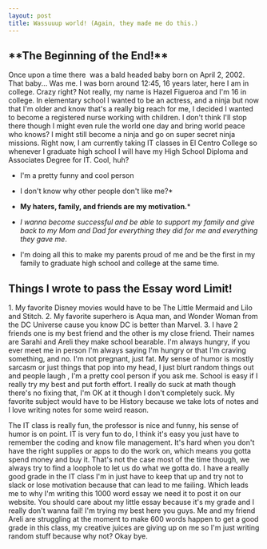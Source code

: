 ```yaml
---
layout: post
title: Wassuuup world! (Again, they made me do this.)
---
```


<h2>**The Beginning of the End!**</h2>
Once upon a time there  was a bald headed baby born on April 2, 2002. That baby... Was me. I was born around 12:45, 16 years later, here I am in college. Crazy right? Not really, my name is Hazel Figueroa and I'm 16 in college. In elementary school I wanted to be an actress, and a ninja but now that I'm older and know that's a really big reach for me, I decided I wanted to become a registered nurse working with children. I don't think I'll stop there though I might even rule the world one day and bring world peace who knows? I might still become a ninja and go on super secret ninja missions. Right now, I am currently taking IT classes in El Centro College so whenever I graduate high school I will have my High School Diploma and Associates Degree for IT. Cool, huh?

+ I'm a pretty funny and cool person
+ I don't know why other people don't like me?*
+ __My haters, family, and friends are my motivation.__*

+ *I wanna become successful and be able to support my family and give back to my Mom and Dad for everything they did for me and everything they gave me*.
+ I'm doing all this to make my parents proud of me and be the first in my family to graduate high school and college at the same time.

<h2>Things I wrote to pass the Essay word Limit!</h2>
1. My favorite Disney movies would have to be The Little Mermaid and Lilo and Stitch.
2. My favorite superhero is Aqua man, and Wonder Woman from the DC Universe cause you know DC is better than Marvel.
3. I have 2 friends one is my best friend and the other is my close friend. 
Their names are Sarahi and Areli they make school bearable. I'm always hungry, if you ever meet me in person I'm always saying I'm hungry or that I'm craving something, and no. I'm not pregnant, just fat. My sense of humor is mostly sarcasm or just things that pop into my head, I just blurt random things out and people laugh , I'm a pretty cool person if you ask me.
School is easy if I really try my best and put forth effort. I really do suck at math though there's no fixing that, I'm OK at it though I don't completely suck. My favorite subject would have to be History because we take lots of notes and I love writing notes for some weird reason. 

The IT class is really fun, the professor is nice and funny, his sense of humor is on point.
IT is very fun to do, I think it's easy you just have to remember the coding and know file management. It's hard when you don't have the right supplies or apps to do the work on, which means you gotta spend money and buy it. That's not the case most of the time though, we always try to find a loophole to let us do what we gotta do. I have a really good grade in the IT class I'm in just have to keep that up and try not to slack or lose motivation because that can lead to me failing. Which leads me to why I'm writing this 1000 word essay we need it to post it on our website. You should care about my little essay because it's my grade and I really don't wanna fail! I'm trying my best here you guys. Me and my friend Areli are struggling at the moment to make 600 words happen to get a good grade in this class, my creative juices are giving up on me so I'm just writing random stuff because why not? Okay bye.
